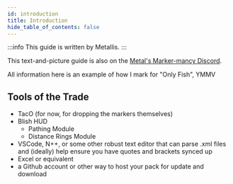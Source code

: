 ```yaml
---
id: introduction
title: Introduction
hide_table_of_contents: false
---
```


:::info
This guide is written by Metallis.
:::

This text-and-picture guide is also on the [Metal's Marker-mancy Discord](https://discord.gg/FP8dQj6KBj).

All information here is an example of how I mark for "Only Fish", YMMV

## Tools of the Trade
- TacO (for now, for dropping the markers themselves)
- Blish HUD
  - Pathing Module
  - Distance Rings Module
- VSCode, N++, or some other robust text editor that can parse .xml files and (ideally) help ensure you have quotes and brackets synced up
- Excel or equivalent
- a Github account or other way to host your pack for update and download